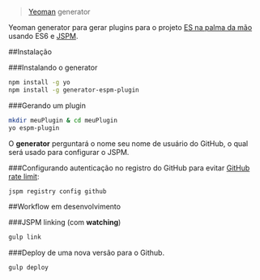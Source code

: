 > [Yeoman](http://yeoman.io) generator

Yeoman generator para gerar plugins para o projeto [ES na palma da mão](https://github.com/prodest/es-na-palma-da-mao) usando ES6 e [JSPM](http://jspm.io/).


##Instalação

###Instalando o generator

```bash
npm install -g yo
npm install -g generator-espm-plugin
```

###Gerando um plugin

```bash
mkdir meuPlugin & cd meuPlugin
yo espm-plugin
```

O **generator** perguntará o nome seu nome de usuário do GitHub, o qual será usado para configurar o JSPM.

###Configurando autenticação no registro do GitHub para evitar [GitHub rate limit](https://developer.github.com/changes/2012-10-14-rate-limit-changes/):
```bash
jspm registry config github
```

##Workflow em desenvolvimento

###JSPM linking (com **watching**)

```bash
gulp link
```

###Deploy de uma nova versão para o Github.

```bash
gulp deploy
```
